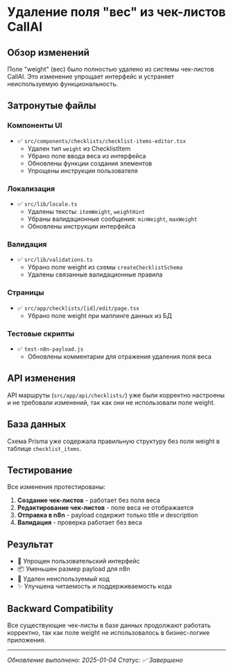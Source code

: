 # Удаление поля "вес" из чек-листов CallAI

## Обзор изменений

Поле "weight" (вес) было полностью удалено из системы чек-листов CallAI. Это изменение упрощает интерфейс и устраняет неиспользуемую функциональность.

## Затронутые файлы

### Компоненты UI
- ✅ `src/components/checklists/checklist-items-editor.tsx`
  - Удален тип `weight` из ChecklistItem
  - Убрано поле ввода веса из интерфейса
  - Обновлены функции создания элементов
  - Упрощены инструкции пользователя

### Локализация
- ✅ `src/lib/locale.ts`
  - Удалены тексты: `itemWeight`, `weightHint`
  - Убраны валидационные сообщения: `minWeight`, `maxWeight` 
  - Обновлены инструкции интерфейса

### Валидация
- ✅ `src/lib/validations.ts`
  - Убрано поле weight из схемы `createChecklistSchema`
  - Удалены связанные валидационные правила

### Страницы
- ✅ `src/app/checklists/[id]/edit/page.tsx`
  - Убрано поле weight при маппинге данных из БД

### Тестовые скрипты
- ✅ `test-n8n-payload.js`
  - Обновлены комментарии для отражения удаления поля веса

## API изменения

API маршруты (`src/app/api/checklists/`) уже были корректно настроены и не требовали изменений, так как они не использовали поле weight.

## База данных

Схема Prisma уже содержала правильную структуру без поля weight в таблице `checklist_items`.

## Тестирование

Все изменения протестированы:

1. **Создание чек-листов** - работает без поля веса
2. **Редактирование чек-листов** - поле веса не отображается 
3. **Отправка в n8n** - payload содержит только title и description
4. **Валидация** - проверка работает без веса

## Результат

- 🎯 Упрощен пользовательский интерфейс
- 📦 Уменьшен размер payload для n8n
- 🧹 Удален неиспользуемый код
- ✨ Улучшена читаемость и поддерживаемость кода

## Backward Compatibility

Все существующие чек-листы в базе данных продолжают работать корректно, так как поле weight не использовалось в бизнес-логике приложения.

---

*Обновление выполнено: 2025-01-04*
*Статус: ✅ Завершено*
